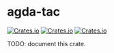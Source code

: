 # agda-tac

[![Crates.io](https://img.shields.io/crates/d/agda-tac.svg)][crates]
[![Crates.io](https://img.shields.io/crates/v/agda-tac.svg)][lib-rs]
[![Crates.io](https://img.shields.io/crates/l/agda-tac.svg)][crates]

 [crates]: https://crates.io/crates/agda-tac
 [lib-rs]: https://lib.rs/agda-tac

TODO: document this crate.
